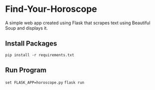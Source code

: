 # Find-Your-Horoscope
A simple web app created using Flask that scrapes text using Beautiful Soup and displays it. 


## Install Packages 

`pip install -r requirements.txt`


## Run Program  

`set FLASK_APP=horoscope.py`
`flask run`
